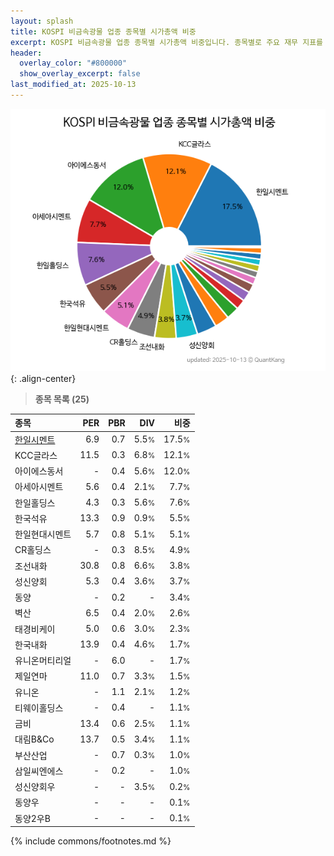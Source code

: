 ```yaml
---
layout: splash
title: KOSPI 비금속광물 업종 종목별 시가총액 비중
excerpt: KOSPI 비금속광물 업종 종목별 시가총액 비중입니다. 종목별로 주요 재무 지표를 함께 표시합니다.
header:
  overlay_color: "#800000"
  show_overlay_excerpt: false
last_modified_at: 2025-10-13
---
```



![KOSPI 비금속광물 업종 종목별 시가총액 비중](/stats/sector/images/kospi_업종_비금속광물_종목.png){: .align-center}


> **종목 목록 (25)**<a id="list"></a>

| **종목** | **PER** | **PBR** | **DIV** | **비중** |
| :------- | ------: | ------: | ------: | -------: |
| [한일시멘트](/300720/) | 6.9 | 0.7 | 5.5<small>%</small> | 17.5<small>%</small> |
| KCC글라스 | 11.5 | 0.3 | 6.8<small>%</small> | 12.1<small>%</small> |
| 아이에스동서 | - | 0.4 | 5.6<small>%</small> | 12.0<small>%</small> |
| 아세아시멘트 | 5.6 | 0.4 | 2.1<small>%</small> | 7.7<small>%</small> |
| 한일홀딩스 | 4.3 | 0.3 | 5.6<small>%</small> | 7.6<small>%</small> |
| 한국석유 | 13.3 | 0.9 | 0.9<small>%</small> | 5.5<small>%</small> |
| 한일현대시멘트 | 5.7 | 0.8 | 5.1<small>%</small> | 5.1<small>%</small> |
| CR홀딩스 | - | 0.3 | 8.5<small>%</small> | 4.9<small>%</small> |
| 조선내화 | 30.8 | 0.8 | 6.6<small>%</small> | 3.8<small>%</small> |
| 성신양회 | 5.3 | 0.4 | 3.6<small>%</small> | 3.7<small>%</small> |
| 동양 | - | 0.2 | - | 3.4<small>%</small> |
| 벽산 | 6.5 | 0.4 | 2.0<small>%</small> | 2.6<small>%</small> |
| 태경비케이 | 5.0 | 0.6 | 3.0<small>%</small> | 2.3<small>%</small> |
| 한국내화 | 13.9 | 0.4 | 4.6<small>%</small> | 1.7<small>%</small> |
| 유니온머티리얼 | - | 6.0 | - | 1.7<small>%</small> |
| 제일연마 | 11.0 | 0.7 | 3.3<small>%</small> | 1.5<small>%</small> |
| 유니온 | - | 1.1 | 2.1<small>%</small> | 1.2<small>%</small> |
| 티웨이홀딩스 | - | 0.4 | - | 1.1<small>%</small> |
| 금비 | 13.4 | 0.6 | 2.5<small>%</small> | 1.1<small>%</small> |
| 대림B&Co | 13.7 | 0.5 | 3.4<small>%</small> | 1.1<small>%</small> |
| 부산산업 | - | 0.7 | 0.3<small>%</small> | 1.0<small>%</small> |
| 삼일씨엔에스 | - | 0.2 | - | 1.0<small>%</small> |
| 성신양회우 | - | - | 3.5<small>%</small> | 0.2<small>%</small> |
| 동양우 | - | - | - | 0.1<small>%</small> |
| 동양2우B | - | - | - | 0.1<small>%</small> |

{% include commons/footnotes.md %}